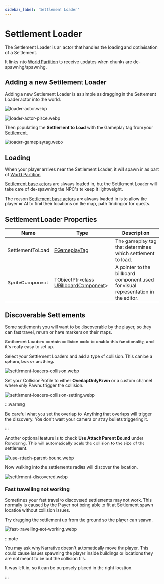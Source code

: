 ```yaml
---
sidebar_label: 'Settlement Loader'
---
```


# Settlement Loader

The Settlement Loader is an actor that handles the loading and optimisation of a Settlement. 

It links into [World Partition](https://dev.epicgames.com/documentation/en-us/unreal-engine/world-partition-in-unreal-engine) to receive updates when chunks are de-spawning/spawning.

## Adding a new Settlement Loader

Adding a new Settlement Loader is as simple as dragging in the Settlement Loader actor into the world. 

![loader-actor.webp](/img/pro/settlements/loader/loader-actor.webp)

![loader-actor-place.webp](/img/pro/settlements/loader/loader-actor-place.webp)

Then populating the **Settlement to Load** with the Gameplay tag from your [Settlement](../settlements/index.md).

![loader-gameplaytag.webp](/img/pro/settlements/loader/loader-gameplaytag.webp)

## Loading

When your player arrives near the Settlement Loader, it will spawn in as part of [World Partition](https://dev.epicgames.com/documentation/en-us/unreal-engine/world-partition-in-unreal-engine).

[Settlement base actors](../settlements/index.md) are always loaded in, but the Settlement Loader will take care of de-spawning the NPC's to keep it lightweight.

The reason [Settlement base actors](../settlements/index.md) are always loaded in is to allow the player or AI to find their locations on the map, path finding or for quests.

## Settlement Loader Properties

| Name             | Type                                                                                                                                                     | Description                                                                        |
|------------------|----------------------------------------------------------------------------------------------------------------------------------------------------------|------------------------------------------------------------------------------------|
| SettlementToLoad | [FGameplayTag](https://dev.epicgames.com/documentation/en-us/unreal-engine/using-gameplay-tags-in-unreal-engine)                                         | The gameplay tag that determines which settlement to load.                         |
| SpriteComponent  | TObjectPtr\<class [UBillboardComponent](https://dev.epicgames.com/documentation/en-us/unreal-engine/API/Runtime/Engine/Components/UBillboardComponent)\> | A pointer to the billboard component used for visual representation in the editor. |

## Discoverable Settlements

Some settlements you will want to be discoverable by the player, so they can fast travel, return or have markers on their maps.

Settlement Loaders contain collision code to enable this functionality, and it's really easy to set up.

Select your Settlement Loaders and add a type of collision. This can be a sphere, box or anything.

![settlement-loaders-collision.webp](/img/pro/settlements/loader/settlement-loaders-collision.webp)

Set your CollisionProfile to either **OverlapOnlyPawn** or a custom channel where only Pawns trigger the collision.

![settlement-loaders-collision-setting.webp](/img/pro/settlements/loader/settlement-loaders-collision-setting.webp)

:::warning

Be careful what you set the overlap to. Anything that overlaps will trigger the discovery. You don't want your camera or stray bullets triggering it.

:::

Another optional feature is to check **Use Attach Parent Bound** under Rendering. This will automatically scale the collision to the size of the settlement.

![use-attach-parent-bound.webp](/img/pro/settlements/loader/use-attach-parent-bound.webp)

Now walking into the settlements radius will discover the location. 

![settlement-discovered.webp](/img/pro/settlements/loader/settlement-discovered.webp)

### Fast travelling not working

Sometimes your fast travel to discovered settlements may not work. This normally is caused by the Player not being able to fit at Settlement spawn location without collision issues.

Try dragging the settlement up from the ground so the player can spawn. 

![fast-travelling-not-working.webp](/img/pro/settlements/loader/fast-travelling-not-working.webp)

:::note

You may ask why Narrative doesn't automatically move the player. This could cause issues spawning the player inside buildings or locations they are not meant to be but the collision fits. 

It was left in, so it can be purposely placed in the right location.

:::